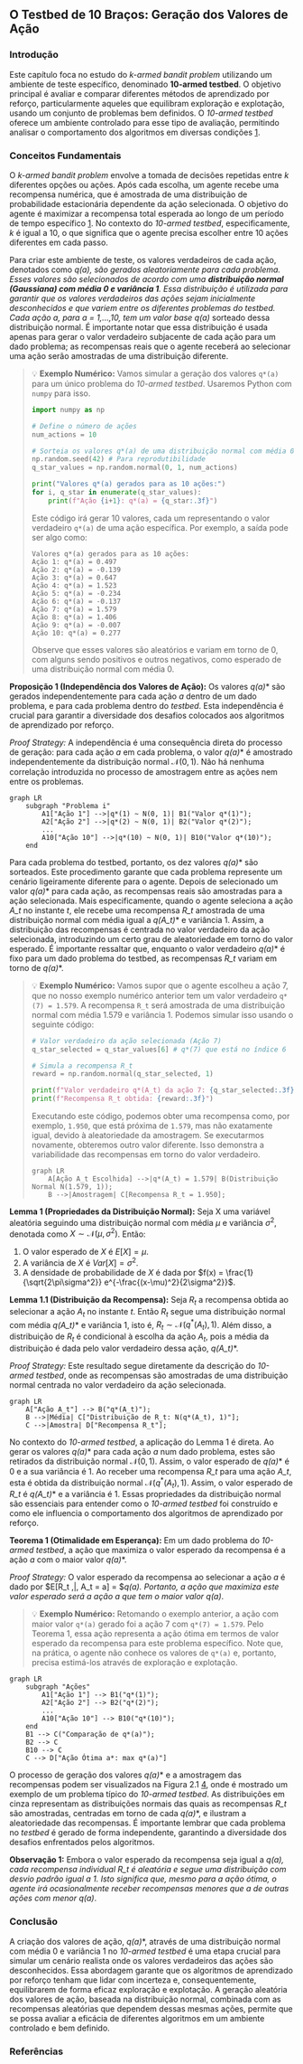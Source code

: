 ## O Testbed de 10 Braços: Geração dos Valores de Ação
### Introdução
Este capítulo foca no estudo do *k-armed bandit problem* utilizando um ambiente de teste específico, denominado **10-armed testbed**. O objetivo principal é avaliar e comparar diferentes métodos de aprendizado por reforço, particularmente aqueles que equilibram exploração e explotação, usando um conjunto de problemas bem definidos. O *10-armed testbed* oferece um ambiente controlado para esse tipo de avaliação, permitindo analisar o comportamento dos algoritmos em diversas condições [1](https://chatgpt.com/c/67829922-359c-8011-96dd-970c04ed772c#user-content-fn-1).

### Conceitos Fundamentais
O *k-armed bandit problem* envolve a tomada de decisões repetidas entre *k* diferentes opções ou ações. Após cada escolha, um agente recebe uma recompensa numérica, que é amostrada de uma distribuição de probabilidade estacionária dependente da ação selecionada. O objetivo do agente é maximizar a recompensa total esperada ao longo de um período de tempo específico [1](https://chatgpt.com/c/67829922-359c-8011-96dd-970c04ed772c#user-content-fn-1). No contexto do *10-armed testbed*, especificamente, *k* é igual a 10, o que significa que o agente precisa escolher entre 10 ações diferentes em cada passo.

Para criar este ambiente de teste, os valores verdadeiros de cada ação, denotados como **q*(a)**, são gerados aleatoriamente para cada problema. Esses valores são selecionados de acordo com uma **distribuição normal (Gaussiana) com média 0 e variância 1**. Essa distribuição é utilizada para garantir que os valores verdadeiros das ações sejam inicialmente desconhecidos e que variem entre os diferentes problemas do testbed. Cada ação *a*, para *a = 1,...,10*, tem um valor base **q*(a)** sorteado dessa distribuição normal. É importante notar que essa distribuição é usada apenas para gerar o valor verdadeiro subjacente de cada ação para um dado problema; as recompensas reais que o agente receberá ao selecionar uma ação serão amostradas de uma distribuição diferente.

> 💡 **Exemplo Numérico:** Vamos simular a geração dos valores `q*(a)` para um único problema do *10-armed testbed*. Usaremos Python com `numpy` para isso.
> ```python
> import numpy as np
>
> # Define o número de ações
> num_actions = 10
>
> # Sorteia os valores q*(a) de uma distribuição normal com média 0 e variância 1
> np.random.seed(42) # Para reprodutibilidade
> q_star_values = np.random.normal(0, 1, num_actions)
>
> print("Valores q*(a) gerados para as 10 ações:")
> for i, q_star in enumerate(q_star_values):
>     print(f"Ação {i+1}: q*(a) = {q_star:.3f}")
> ```
> Este código irá gerar 10 valores, cada um representando o valor verdadeiro `q*(a)` de uma ação específica. Por exemplo, a saída pode ser algo como:
> ```
> Valores q*(a) gerados para as 10 ações:
> Ação 1: q*(a) = 0.497
> Ação 2: q*(a) = -0.139
> Ação 3: q*(a) = 0.647
> Ação 4: q*(a) = 1.523
> Ação 5: q*(a) = -0.234
> Ação 6: q*(a) = -0.137
> Ação 7: q*(a) = 1.579
> Ação 8: q*(a) = 1.406
> Ação 9: q*(a) = -0.007
> Ação 10: q*(a) = 0.277
> ```
> Observe que esses valores são aleatórios e variam em torno de 0, com alguns sendo positivos e outros negativos, como esperado de uma distribuição normal com média 0.

**Proposição 1 (Independência dos Valores de Ação):** Os valores **q*(a)** são gerados independentemente para cada ação *a* dentro de um dado problema, e para cada problema dentro do *testbed*. Esta independência é crucial para garantir a diversidade dos desafios colocados aos algoritmos de aprendizado por reforço.

*Proof Strategy:* A independência é uma consequência direta do processo de geração: para cada ação *a* em cada problema, o valor **q*(a)** é amostrado independentemente da distribuição normal $\mathcal{N}(0,1)$. Não há nenhuma correlação introduzida no processo de amostragem entre as ações nem entre os problemas.

  ```mermaid
  graph LR
      subgraph "Problema i"
          A1["Ação 1"] -->|q*(1) ~ N(0, 1)| B1("Valor q*(1)");
          A2["Ação 2"] -->|q*(2) ~ N(0, 1)| B2("Valor q*(2)");
          ...
          A10["Ação 10"] -->|q*(10) ~ N(0, 1)| B10("Valor q*(10)");
      end
  ```

Para cada problema do testbed, portanto, os dez valores **q*(a)** são sorteados. Este procedimento garante que cada problema represente um cenário ligeiramente diferente para o agente. Depois de selecionado um valor **q*(a)** para cada ação, as recompensas reais são amostradas para a ação selecionada. Mais especificamente, quando o agente seleciona a ação *A_t* no instante *t*, ele recebe uma recompensa *R_t* amostrada de uma distribuição normal com média igual a **q*(A_t)** e variância 1. Assim, a distribuição das recompensas é centrada no valor verdadeiro da ação selecionada, introduzindo um certo grau de aleatoriedade em torno do valor esperado. É importante ressaltar que, enquanto o valor verdadeiro **q*(a)** é fixo para um dado problema do testbed, as recompensas *R_t* variam em torno de **q*(a)**.

> 💡 **Exemplo Numérico:** Vamos supor que o agente escolheu a ação 7, que no nosso exemplo numérico anterior tem um valor verdadeiro `q*(7) = 1.579`. A recompensa `R_t` será amostrada de uma distribuição normal com média 1.579 e variância 1. Podemos simular isso usando o seguinte código:
> ```python
> # Valor verdadeiro da ação selecionada (Ação 7)
> q_star_selected = q_star_values[6] # q*(7) que está no índice 6
>
> # Simula a recompensa R_t
> reward = np.random.normal(q_star_selected, 1)
>
> print(f"Valor verdadeiro q*(A_t) da ação 7: {q_star_selected:.3f}")
> print(f"Recompensa R_t obtida: {reward:.3f}")
> ```
> Executando este código, podemos obter uma recompensa como, por exemplo, `1.950`, que está próxima de `1.579`, mas não exatamente igual, devido à aleatoriedade da amostragem. Se executarmos novamente, obteremos outro valor diferente. Isso demonstra a variabilidade das recompensas em torno do valor verdadeiro.
>
>  ```mermaid
>  graph LR
>      A[Ação A_t Escolhida] -->|q*(A_t) = 1.579| B(Distribuição Normal N(1.579, 1));
>      B -->|Amostragem| C[Recompensa R_t = 1.950];
>  ```

**Lemma 1 (Propriedades da Distribuição Normal):** Seja X uma variável aleatória seguindo uma distribuição normal com média $\mu$ e variância $\sigma^2$, denotada como $X \sim \mathcal{N}(\mu, \sigma^2)$. Então:
  1. O valor esperado de $X$ é $E[X] = \mu$.
  2. A variância de $X$ é $Var[X] = \sigma^2$.
  3. A densidade de probabilidade de $X$ é dada por $f(x) = \frac{1}{\sqrt{2\pi\sigma^2}} e^{-\frac{(x-\mu)^2}{2\sigma^2}}$.

**Lemma 1.1 (Distribuição da Recompensa):** Seja $R_t$ a recompensa obtida ao selecionar a ação $A_t$ no instante *t*. Então $R_t$ segue uma distribuição normal com média **q*(A_t)** e variância 1, isto é, $R_t \sim \mathcal{N}(q^*(A_t), 1)$. Além disso, a distribuição de $R_t$ é condicional à escolha da ação $A_t$, pois a média da distribuição é dada pelo valor verdadeiro dessa ação, **q*(A_t)**.

*Proof Strategy:*  Este resultado segue diretamente da descrição do *10-armed testbed*, onde as recompensas são amostradas de uma distribuição normal centrada no valor verdadeiro da ação selecionada.

  ```mermaid
  graph LR
      A["Ação A_t"] --> B("q*(A_t)");
      B -->|Média| C["Distribuição de R_t: N(q*(A_t), 1)"];
      C -->|Amostra| D["Recompensa R_t"];
  ```

No contexto do *10-armed testbed*, a aplicação do Lemma 1 é direta. Ao gerar os valores **q*(a)** para cada ação *a* num dado problema, estes são retirados da distribuição normal $\mathcal{N}(0, 1)$. Assim, o valor esperado de **q*(a)** é 0 e a sua variância é 1. Ao receber uma recompensa *R_t* para uma ação *A_t*, esta é obtida da distribuição normal $\mathcal{N}(q^*(A_t), 1)$. Assim, o valor esperado de *R_t* é **q*(A_t)** e a variância é 1. Essas propriedades da distribuição normal são essenciais para entender como o *10-armed testbed* foi construído e como ele influencia o comportamento dos algoritmos de aprendizado por reforço.

**Teorema 1 (Otimalidade em Esperança):** Em um dado problema do *10-armed testbed*, a ação que maximiza o valor esperado da recompensa é a ação *a* com o maior valor **q*(a)**.

*Proof Strategy:* O valor esperado da recompensa ao selecionar a ação *a* é dado por $E[R_t \,|\, A_t = a] = $**q*(a)**. Portanto, a ação que maximiza este valor esperado será a ação *a* que tem o maior valor **q*(a)**.

> 💡 **Exemplo Numérico:** Retomando o exemplo anterior, a ação com maior valor `q*(a)` gerado foi a ação 7 com  `q*(7) = 1.579`. Pelo Teorema 1, essa ação representa a ação ótima em termos de valor esperado da recompensa para este problema específico. Note que, na prática, o agente não conhece os valores de `q*(a)` e, portanto, precisa estimá-los através de exploração e explotação.

  ```mermaid
  graph LR
      subgraph "Ações"
          A1["Ação 1"] --> B1("q*(1)");
          A2["Ação 2"] --> B2("q*(2)");
          ...
          A10["Ação 10"] --> B10("q*(10)");
      end
      B1 --> C("Comparação de q*(a)");
      B2 --> C
      B10 --> C
      C --> D["Ação Ótima a*: max q*(a)"]
  ```

O processo de geração dos valores **q*(a)** e a amostragem das recompensas podem ser visualizados na Figura 2.1 [4](https://chatgpt.com/c/67829922-359c-8011-96dd-970c04ed772c#user-content-fn-4), onde é mostrado um exemplo de um problema típico do *10-armed testbed*. As distribuições em cinza representam as distribuições normais das quais as recompensas *R_t* são amostradas, centradas em torno de cada **q*(a)**, e ilustram a aleatoriedade das recompensas. É importante lembrar que cada problema no *testbed* é gerado de forma independente, garantindo a diversidade dos desafios enfrentados pelos algoritmos.

**Observação 1:** Embora o valor esperado da recompensa seja igual a **q*(a)**, cada recompensa individual *R_t* é aleatória e segue uma distribuição com desvio padrão igual a 1. Isto significa que, mesmo para a ação ótima, o agente irá ocasionalmente receber recompensas menores que a de outras ações com menor **q*(a)**.

### Conclusão
A criação dos valores de ação, **q*(a)**, através de uma distribuição normal com média 0 e variância 1 no *10-armed testbed* é uma etapa crucial para simular um cenário realista onde os valores verdadeiros das ações são desconhecidos. Essa abordagem garante que os algoritmos de aprendizado por reforço tenham que lidar com incerteza e, consequentemente, equilibrarem de forma eficaz exploração e explotação. A geração aleatória dos valores de ação, baseada na distribuição normal, combinada com as recompensas aleatórias que dependem dessas mesmas ações, permite que se possa avaliar a eficácia de diferentes algoritmos em um ambiente controlado e bem definido.

### Referências
[^1]: "The most important feature distinguishing reinforcement learning from other types of learning is that it uses training information that evaluates the actions taken rather than instructs by giving correct actions." *(Trecho de Capítulo 2: Multi-armed Bandits)*
[^2]: "For each bandit problem, such as the one shown in Figure 2.1, the action values, q*(a), a = 1, ..., 10, were selected according to a normal (Gaussian) distribution with mean 0 and variance 1." *(Trecho de Capítulo 2: Multi-armed Bandits)*
[^3]: "Then, when a learning method applied to that problem selected action At at time step t, the actual reward, Rt, was selected from a normal distribution with mean q*(At) and variance 1." *(Trecho de Capítulo 2: Multi-armed Bandits)*
[^4]: "Figure 2.1: An example bandit problem from the 10-armed testbed. The true value q∗(a) of each of the ten actions was selected according to a normal distribution with mean zero and unit variance, and then the actual rewards were selected according to a mean q∗(a), unit-variance normal distribution, as suggested by these gray distributions." *(Trecho de Capítulo 2: Multi-armed Bandits)*
